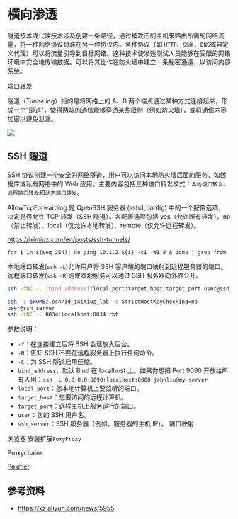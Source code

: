 # 横向渗透

隧道技术或代理技术涉及创建一条路径，通过被攻击的主机来路由所需的网络流量，将一种网络协议封装在另一种协议内。各种协议（如 `HTTP`、`SSH` 、`DNS`或自定义代理）可以将流量引导到目标网络。这种技术使渗透测试人员能够在受限的网络环境中安全地传输数据。可以将其比作在防火墙中建立一条秘密通道，以访问内部系统。

端口转发

隧道（Tunneling）指的是将网络上的 A、B 两个端点通过某种方式连接起来，形成一个“隧道”，使得两端的通信能够穿透某些限制（例如防火墙），或将通信内容加密以避免泄漏。

![](https://johnliu55.tw/ssh-tunnel/images/tunneling.png)

## SSH 隧道

SSH 协议创建一个安全的网络隧道，用户可以访问本地防火墙后面的服务，如数据库或私有网络中的 Web 应用。主要内容包括三种端口转发模式：`本地端口转发`、`远程端口转发`和`动态端口转发`。

AllowTcpForwarding 是 OpenSSH 服务器 (sshd_config) 中的一个配置选项，决定是否允许 TCP 转发（SSH 隧道）。各配置选项包括 yes（允许所有转发）、no（禁止转发）、local（仅允许本地转发）、remote（仅允许远程转发）。

<https://iximiuz.com/en/posts/ssh-tunnels/>

`for i in $(seq 254); do ping 10.1.2.${i} -c1 -W1 8 & done | grep from`

本地端口转发(`ssh -L`)允许用户将 SSH 客户端的端口映射到远程服务器的端口。
远程端口转发(`ssh -R`)则使本地服务可以通过 SSH 服务器向外界公开。

```bash
ssh -fNC -L [bind_address]:local_port:target_host:target_port user@ssh_server

ssh -i $HOME/.ssh/id_iximiuz_lab -o StrictHostKeyChecking=no
user@ssh_server
ssh -fNC -L 8834:localhost:8834 rbt
```

参数说明：

- `-f`：在连接建立后将 SSH 会话放入后台。
- `-N`：告知 SSH 不要在远程服务器上执行任何命令。
- `-C`：为 SSH 隧道启用压缩。
- `bind_address`，默认 Bind 在 localhost 上。如果你想把 Port 9090 开放给所有人用：`ssh -L 0.0.0.0:9090:localhost:8080 johnliu@my-server`
- `local_port`：您本地计算机上要监听的端口。
- `target_host`：您要访问的远程计算机。
- `target_port`：远程主机上服务运行的端口。
- `user`：您的 SSH 用户名。
- `ssh_server`：SSH 服务器（例如，服务器的主机 IP）。
端口映射

浏览器 安装扩展`FoxyProxy`

Proxychains

[Poxifier](https://www.proxifier.com/)

## 参考资料

- <https://xz.aliyun.com/news/5955>
